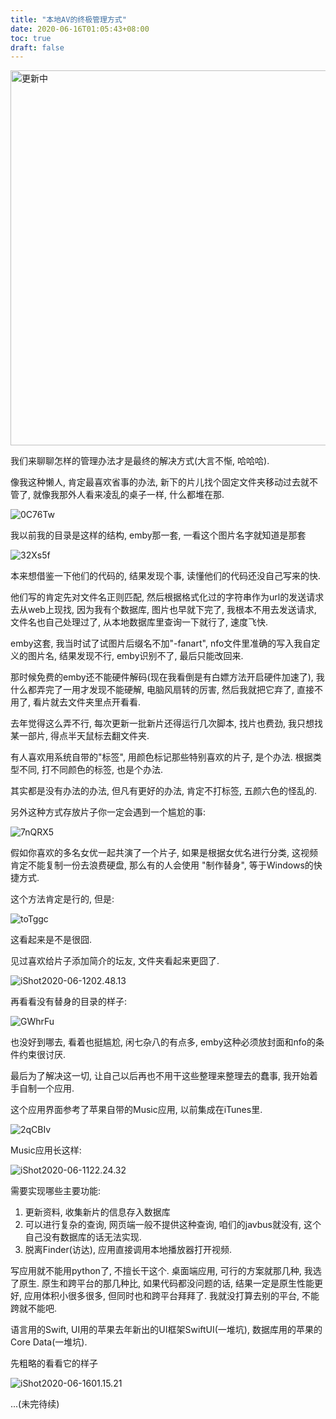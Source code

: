 ```yaml
---
title: "本地AV的终极管理方式"
date: 2020-06-16T01:05:43+08:00
toc: true
draft: false
---
```


<img src="https://cdn.jsdelivr.net/gh/zhaoleihello/ImageStore@master/Images/iShot2020-06-1602.14.03.jpg" width=600px title="更新中">

<!--more-->

我们来聊聊怎样的管理办法才是最终的解决方式(大言不惭, 哈哈哈).


像我这种懒人, 肯定最喜欢省事的办法, 新下的片儿找个固定文件夹移动过去就不管了, 就像我那外人看来凌乱的桌子一样, 什么都堆在那.

![0C76Tw](https://cdn.jsdelivr.net/gh/zhaoleihello/ImageStore@master/Images/0C76Tw.jpg)


我以前我的目录是这样的结构, emby那一套, 一看这个图片名字就知道是那套

![32Xs5f](https://cdn.jsdelivr.net/gh/zhaoleihello/ImageStore@master/Images/32Xs5f.png)

本来想借鉴一下他们的代码的, 结果发现个事, 读懂他们的代码还没自己写来的快.

他们写的肯定先对文件名正则匹配, 然后根据格式化过的字符串作为url的发送请求去从web上现找, 因为我有个数据库, 图片也早就下完了, 我根本不用去发送请求, 文件名也自己处理过了, 从本地数据库里查询一下就行了, 速度飞快.

emby这套, 我当时试了试图片后缀名不加"-fanart", nfo文件里准确的写入我自定义的图片名, 结果发现不行, emby识别不了, 最后只能改回来.

那时候免费的emby还不能硬件解码(现在我看倒是有白嫖方法开启硬件加速了), 我什么都弄完了一用才发现不能硬解, 电脑风扇转的厉害, 然后我就把它弃了, 直接不用了, 看片就去文件夹里点开看看.


去年觉得这么弄不行, 每次更新一批新片还得运行几次脚本, 找片也费劲, 我只想找某一部片, 得点半天鼠标去翻文件夹.

有人喜欢用系统自带的"标签", 用颜色标记那些特别喜欢的片子, 是个办法. 根据类型不同, 打不同颜色的标签, 也是个办法.

其实都是没有办法的办法, 但凡有更好的办法, 肯定不打标签, 五颜六色的怪乱的.

另外这种方式存放片子你一定会遇到一个尴尬的事:

![7nQRX5](https://cdn.jsdelivr.net/gh/zhaoleihello/ImageStore@master/Images/7nQRX5.png)

假如你喜欢的多名女优一起共演了一个片子, 如果是根据女优名进行分类, 这视频肯定不能复制一份去浪费硬盘, 那么有的人会使用
"制作替身", 等于Windows的快捷方式.

这个方法肯定是行的, 但是:

![toTggc](https://cdn.jsdelivr.net/gh/zhaoleihello/ImageStore@master/Images/toTggc.png)

这看起来是不是很囧.

见过喜欢给片子添加简介的坛友, 文件夹看起来更囧了.

![iShot2020-06-1202.48.13](https://cdn.jsdelivr.net/gh/zhaoleihello/ImageStore@master/Images/iShot2020-06-1202.48.13.jpg)

再看看没有替身的目录的样子:

![GWhrFu](https://cdn.jsdelivr.net/gh/zhaoleihello/ImageStore@master/Images/GWhrFu.png)

也没好到哪去, 看着也挺尴尬, 闲七杂八的有点多, emby这种必须放封面和nfo的条件约束很讨厌.

最后为了解决这一切, 让自己以后再也不用干这些整理来整理去的蠢事, 我开始着手自制一个应用.

这个应用界面参考了苹果自带的Music应用, 以前集成在iTunes里.

![2qCBIv](https://cdn.jsdelivr.net/gh/zhaoleihello/ImageStore@master/Images/2qCBIv.png)

Music应用长这样:

![iShot2020-06-1122.24.32](https://cdn.jsdelivr.net/gh/zhaoleihello/ImageStore@master/Images/iShot2020-06-1122.24.32.jpg)

需要实现哪些主要功能:

1. 更新资料, 收集新片的信息存入数据库
2. 可以进行复杂的查询, 网页端一般不提供这种查询, 咱们的javbus就没有, 这个自己没有数据库的话无法实现.
3. 脱离Finder(访达), 应用直接调用本地播放器打开视频.

写应用就不能用python了, 不擅长干这个. 桌面端应用, 可行的方案就那几种, 我选了原生. 原生和跨平台的那几种比, 如果代码都没问题的话, 结果一定是原生性能更好, 应用体积小很多很多, 但同时也和跨平台拜拜了. 我就没打算去别的平台, 不能跨就不能吧.

语言用的Swift, UI用的苹果去年新出的UI框架SwiftUI(一堆坑), 数据库用的苹果的Core Data(一堆坑).

先粗略的看看它的样子

![iShot2020-06-1601.15.21](https://cdn.jsdelivr.net/gh/zhaoleihello/ImageStore@master/Images/iShot2020-06-1601.15.21.jpg)

...(未完待续)
